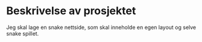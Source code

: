 # Beskrivelse av prosjektet
Jeg skal lage en snake nettside, som skal inneholde en egen layout og selve snake spillet. 
